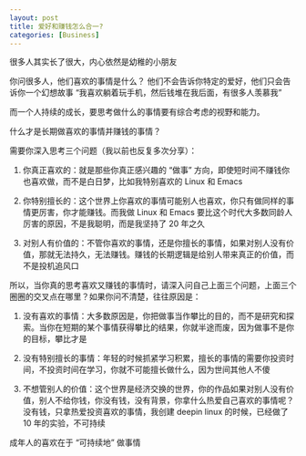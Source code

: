 ```yaml
---
layout: post
title: 爱好和赚钱怎么合一?
categories: [Business]
---
```


很多人其实长了很大，内心依然是幼稚的小朋友

你问很多人，他们喜欢的事情是什么？ 他们不会告诉你特定的爱好，他们只会告诉你一个幻想故事 “我喜欢躺着玩手机，然后钱堆在我后面，有很多人羡慕我”

而一个人持续的成长，要思考做什么的事情要有综合考虑的视野和能力。

什么才是长期做喜欢的事情并赚钱的事情？

需要你深入思考三个问题（我以前也反复多次分享）：

1. 你真正喜欢的：就是那些你真正感兴趣的 “做事” 方向，即使短时间不赚钱你也喜欢做，而不是白日梦，比如我特别喜欢的 Linux 和 Emacs

2. 你特别擅长的：这个世界上你喜欢的事情可能别人也喜欢，你只有做同样的事情更厉害，你才能赚钱。而我做 Linux 和 Emacs 要比这个时代大多数同龄人厉害的原因，不是我聪明，而是我坚持了 20 年之久

3. 对别人有价值的：不管你喜欢的事情，还是你擅长的事情，如果对别人没有价值，那就无法持久，无法赚钱。赚钱的长期逻辑是给别人带来真正的价值，而不是投机追风口

所以，当你真的思考喜欢又赚钱的事情时，请深入问自己上面三个问题，上面三个圈圈的交叉点在哪里？如果你问不清楚，往往原因是：

1. 没有喜欢的事情：大多数原因是，你把做事当作攀比的目的，而不是研究和探索。当你在短期的某个事情获得攀比的结果，你就半途而废，因为做事不是你的目标，攀比才是

2. 没有特别擅长的事情：年轻的时候抓紧学习积累，擅长的事情的需要你投资时间，不投资时间在学习，你就不可能擅长做什么，因为世间其他人不傻

3. 不想管别人的价值：这个世界是经济交换的世界，你的作品如果对别人没有价值，别人不给你钱，你没有钱，没有背景，你拿什么热爱自己喜欢的事情呢？没有钱，只拿热爱投资喜欢的事情，我创建 deepin linux 的时候，已经做了 10 年的实验，不可持续

成年人的喜欢在于 “可持续地” 做事情
